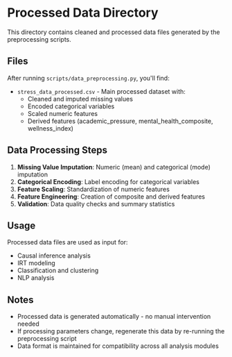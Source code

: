 # Processed Data Directory

This directory contains cleaned and processed data files generated by the preprocessing scripts.

## Files

After running `scripts/data_preprocessing.py`, you'll find:

- `stress_data_processed.csv` - Main processed dataset with:
  - Cleaned and imputed missing values
  - Encoded categorical variables
  - Scaled numeric features
  - Derived features (academic_pressure, mental_health_composite, wellness_index)

## Data Processing Steps

1. **Missing Value Imputation**: Numeric (mean) and categorical (mode) imputation
2. **Categorical Encoding**: Label encoding for categorical variables
3. **Feature Scaling**: Standardization of numeric features
4. **Feature Engineering**: Creation of composite and derived features
5. **Validation**: Data quality checks and summary statistics

## Usage

Processed data files are used as input for:
- Causal inference analysis
- IRT modeling
- Classification and clustering
- NLP analysis

## Notes

- Processed data is generated automatically - no manual intervention needed
- If processing parameters change, regenerate this data by re-running the preprocessing script
- Data format is maintained for compatibility across all analysis modules
